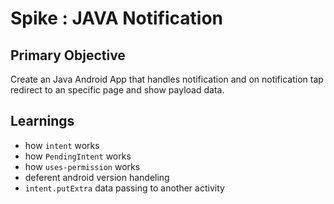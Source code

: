 # Spike : JAVA Notification 

## Primary Objective

Create an Java Android App that handles notification and on notification tap redirect to an specific page and show payload data.


## Learnings 
- how ```intent``` works 
- how  ```PendingIntent``` works
- how ```uses-permission``` works
- deferent android version handeling
- ```intent.putExtra``` data passing to another activity
 
